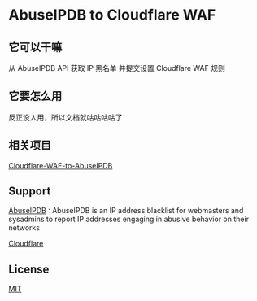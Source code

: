 # AbuseIPDB to Cloudflare WAF

## 它可以干嘛

从 AbuseIPDB API 获取 IP 黑名单 并提交设置 Cloudflare WAF 规则

## 它要怎么用

反正没人用，所以文档就咕咕咕咕了

## 相关项目

[Cloudflare-WAF-to-AbuseIPDB](https://github.com/MHG-LAB/Cloudflare-WAF-to-AbuseIPDB)

## Support

[AbuseIPDB](https://www.abuseipdb.com/) : AbuseIPDB is an IP address blacklist for webmasters and sysadmins to report IP addresses engaging in abusive behavior on their networks

[Cloudflare](https://www.cloudflare.com/)

## License

[MIT](https://github.com/MHG-LAB/AbuseIPDB-to-Cloudflare-WAF/blob/main/LICENSE)